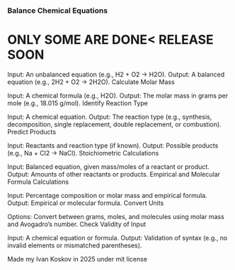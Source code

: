 ### Balance Chemical Equations

# ONLY SOME ARE DONE< RELEASE SOON
Input: An unbalanced equation (e.g., H2 + O2 -> H2O).
Output: A balanced equation (e.g., 2H2 + O2 -> 2H2O).
Calculate Molar Mass

Input: A chemical formula (e.g., H2O).
Output: The molar mass in grams per mole (e.g., 18.015 g/mol).
Identify Reaction Type

Input: A chemical equation.
Output: The reaction type (e.g., synthesis, decomposition, single replacement, double replacement, or combustion).
Predict Products

Input: Reactants and reaction type (if known).
Output: Possible products (e.g., Na + Cl2 -> NaCl).
Stoichiometric Calculations

Input: Balanced equation, given mass/moles of a reactant or product.
Output: Amounts of other reactants or products.
Empirical and Molecular Formula Calculations

Input: Percentage composition or molar mass and empirical formula.
Output: Empirical or molecular formula.
Convert Units

Options: Convert between grams, moles, and molecules using molar mass and Avogadro’s number.
Check Validity of Input

Input: A chemical equation or formula.
Output: Validation of syntax (e.g., no invalid elements or mismatched parentheses).



Made my Ivan Koskov in 2025 under mit license
